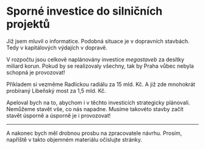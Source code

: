 
# Sporné investice do silničních projektů

Již jsem mluvil o informatice. Podobná situace je v dopravních stavbách.
Tedy v kapitálových výdajích v dopravě.

V rozpočtu jsou celkově naplánovány investice *megastaveb* za desítky
miliard korun. Pokud by se realizovaly všechny, tak by Praha vůbec nebyla
schopná je provozovat!

Příkladem si vezměme Radlickou radiálu za 15 mld. Kč. A již zde mnohokrát
probíraný Libeňský most za 1,5 mld. Kč.

Apeloval bych na to, abychom i v těchto investicích strategicky plánovali.
Nemůžeme stavět vše, co nás napadne. Musíme takovéto stavby začít stavět
úsporně a úsporně je i provozovat!

---

A nakonec bych měl drobnou prosbu na zpracovatele návrhu. Prosím, napříště
v takto objemném materiálu očíslujte stránky.
